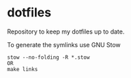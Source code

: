 # dotfiles

Repository to keep my dotfiles up to date.

To generate the symlinks use GNU Stow

```
stow --no-folding -R *.stow
OR
make links
```

